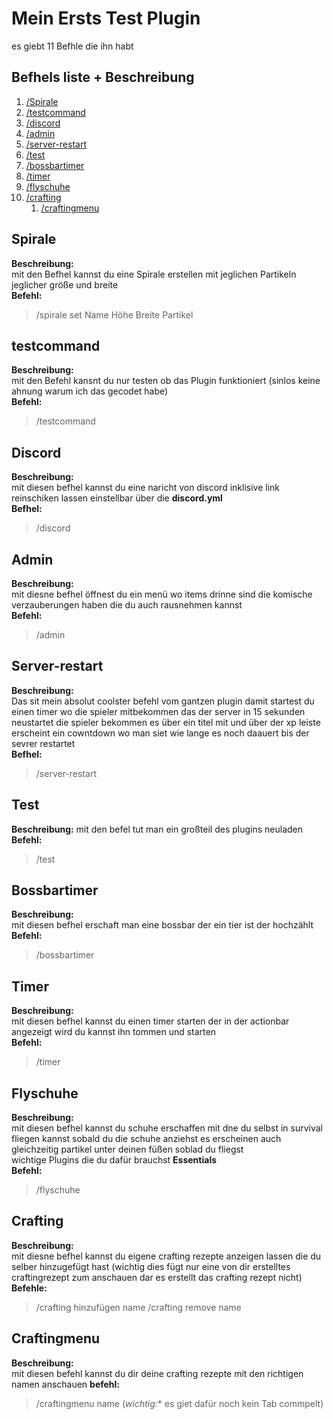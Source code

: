 # Mein Ersts Test Plugin

es giebt 11 Befhle die ihn habt

## Befhels liste + Beschreibung

1. [/Spirale](#spirale)
2. [/testcommand](#testcommand)
3. [/discord](#discord)
4. [/admin](#Admin)
5. [/server-restart]()
6. [/test]()
7. [/bossbartimer]()
8. [/timer]()
9. [/flyschuhe]()
10. [/crafting]()
    1. [/craftingmenu]()
   




## Spirale

**Beschreibung:**  
mit den Befhel kannst du eine Spirale erstellen mit jeglichen Partikeln jeglicher größe und breite  
**Befehl:**  
> /spirale set Name Höhe Breite Partikel


## testcommand

**Beschreibung:**  
mit den Befehl kansnt du nur testen ob das Plugin funktioniert (sinlos keine ahnung warum ich das gecodet habe)   
**Befehl:**
> /testcommand



## Discord

**Beschreibung:**  
mit diesen befhel kannst du eine naricht von discord inklisive link reinschiken lassen einstellbar über die **discord.yml**  
**Befhel:**
> /discord

## Admin

**Beschreibung:**  
mit diesne befhel öffnest du ein menü wo items drinne sind die komische verzauberungen haben die du auch rausnehmen kannst  
**Befehl:**  
> /admin


## Server-restart

**Beschreibung:**  
Das sit mein absolut coolster befehl vom gantzen plugin damit startest du einen timer wo die spieler mitbekommen das der server in 15 sekunden neustartet die spieler bekommen es über ein titel mit und über der xp leiste erscheint ein cowntdown wo man siet wie lange es noch daauert bis der sevrer restartet  
**Befhel:**  
> /server-restart


## Test
**Beschreibung:**
mit den befel tut man ein großteil des plugins neuladen  
**Befehl:**  
> /test


## Bossbartimer

**Beschreibung:**  
mit diesen befhel erschaft man eine bossbar der ein tier ist der hochzählt  
**Befehl:**  
> /bossbartimer


## Timer

**Beschreibung:**  
mit diesen befhel kannst du einen timer starten der in der actionbar angezeigt wird du kannst ihn tommen und starten  
**Befehl:**
> /timer


## Flyschuhe

**Beschreibung:**  
mit diesen befhel kannst du schuhe erschaffen mit dne du selbst in survival fliegen kannst sobald du die schuhe anziehst es erscheinen auch gleichzeitig partikel unter deinen füßen soblad du fliegst   
wichtige Plugins die du dafür brauchst **Essentials**  
**Befehl:**  
> /flyschuhe


## Crafting  

**Beschreibung:**  
mit diesne befhel kannst du eigene crafting rezepte anzeigen lassen die du selber hinzugefügt hast (wichtig dies fügt nur eine von dir erstelltes craftingrezept zum anschauen dar es erstellt das crafting rezept nicht)  
**Befehle:** 
> /crafting hinzufügen name
> /crafting remove name

## Craftingmenu

**Beschreibung:**  
mit diesen befehl kannst du dir deine crafting rezepte mit den richtigen namen anschauen
**befehl:**  
> /craftingmenu name (*wichtig:**  es giet dafür noch kein Tab commpelt)

